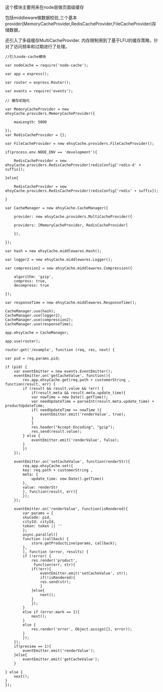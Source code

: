 这个模块主要用来在node层做页面级缓存

包括middleware做数据校验,三个基本provider(MemoryCacheProvider,RedisCacheProvider,FileCacheProvider)存储数据，

还引入了多级缓存MultiCacheProvider. 内存限制用到了基于LFU的缓存策略，针对了访问频率和过期进行了处理。

	//引入node-cache模块

	var nodeCache = require('node-cache');

	var app = express();

	var router = express.Router();

	var events = require('events');

	// 缓存初始化

	var MemoryCacheProvider = new ehsyCache.providers.MemoryCacheProvider({

		maxLength: 5000

	});
	var RedisCacheProvider = {};

	var FileCacheProvider = new ehsyCache.providers.FileCacheProvider();

	if(process.env.NODE_ENV == 'development'){

		RedisCacheProvider = new ehsyCache.providers.RedisCacheProvider(redisConfig['redis-d' + suffix]);

	}else{

		RedisCacheProvider = new ehsyCache.providers.RedisCacheProvider(redisConfig['redis' + suffix]);

	}

	var CacheManager = new ehsyCache.CacheManager({

	    provider: new ehsyCache.providers.MultiCacheProvider({

		providers: [MemoryCacheProvider, RedisCacheProvider]

	    }),

	});

	var hash = new ehsyCache.middlewares.Hash();

	var logger2 = new ehsyCache.middlewares.Logger();

	var compression2 = new ehsyCache.middlewares.Compression({

		algorithm: 'gzip',
		compress: true,
		decompress: true

	});

	var responseTime = new ehsyCache.middlewares.ResponseTime();

	CacheManager.use(hash);
	CacheManager.use(logger2);
	CacheManager.use(compression2);
	CacheManager.use(responseTime);

	app.ehsyCache = CacheManager;

	app.use(router);

	router.get('/example', function (req, res, next) {

	var pid = req.params.pid;

	if (pid) {
		var eventEmitter = new events.EventEmitter();
		eventEmitter.on('getCacheValue', function(){
		    res.app.ehsyCache.get(req.path + customerString , function(result, err) {
			if (result && result.value && !err) {
			    if(result.meta && result.meta.update_time){
				var nowTime = new Date().getTime();
				var needUpdateTime = parseInt(result.meta.update_time) + productUpdateTime;
				if( needUpdateTime <= nowTime ){
				    eventEmitter.emit('renderValue', true);
				}
			    }
			    res.header("Accept-Encoding", "gzip");
			    res.send(result.value);
			} else {
			    eventEmitter.emit('renderValue', false);
			}
		    })
		});

		eventEmitter.on('setCacheValue', function(renderStr){
		    req.app.ehsyCache.set({
			key: req.path + customerString ,
			meta: {
			    update_time: new Date().getTime()
			},
			value: renderStr
		    }, function(result, err){
		    });
		});

		eventEmitter.on('renderValue', function(isRendered){
		    var params = {
			skuCode: pid,
			cityId: cityId,
			token: token || ''
		    };
		    async.parallel([
			function (callback) {
			    store.getProductLine(params, callback);
			},
		    ], function (error, results) {
			if (!error) {	
			    res.render('product', 
			     function(err, str){
				if(!err){
				    eventEmitter.emit('setCacheValue', str);
				    if(!isRendered){
					res.send(str);
				    }
				}else{
				    next();
				}
			    });
			}
			else if (error.mark == 1){
			    next();
			}
			else {
			    res.render('error', Object.assign({}, error));
			}
		    });
		});
		if(preview == 1){
		    eventEmitter.emit('renderValue');
		}else{
		    eventEmitter.emit('getCacheValue');
		}

	} else {
		next();
	}
    });
